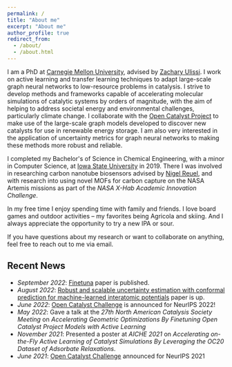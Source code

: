 ```yaml
---
permalink: /
title: "About me"
excerpt: "About me"
author_profile: true
redirect_from: 
  - /about/
  - /about.html
---
```


I am a PhD at [Carnegie Mellon University](https://www.cmu.edu/), advised by [Zachary Ulissi](https://ulissigroup.cheme.cmu.edu/bio/). I work on active learning and transfer learning techniques to adapt large-scale graph neural networks to low-resource problems in catalysis. I strive to develop methods and frameworks capable of accelerating molecular simulations of catalytic systems by orders of magnitude, with the aim of helping to address societal energy and environmental challenges, particularly climate change. I collaborate with the [Open Catalyst Project](https://opencatalystproject.org/) to make use of the large-scale graph models developed to discover new catalysts for use in renewable energy storage. I am also very interested in the application of uncertainty metrics for graph neural networks to making these methods more robust and reliable. 

I completed my Bachelor's of Science in Chemical Engineering, with a minor in Computer Science, at [Iowa State University](https://www.iastate.edu/) in 2019. There I was involved in researching carbon nanotube biosensors advised by [Nigel Reuel](http://www.reuelgroup.org/), and with research into using novel MOFs for carbon capture on the NASA Artemis missions as part of the *NASA X-Hab Academic Innovation Challenge*.

In my free time I enjoy spending time with family and friends. I love board games and outdoor activities – my favorites being Agricola and skiing. And I always appreciate the opportunity to try a new IPA or sour.

If you have questions about my research or want to collaborate on anything, feel free to reach out to me via email.

## Recent News

- *September 2022*: [Finetuna](https://doi.org/10.1088/2632-2153/ac8fe0) paper is published.
- *August 2022*: [Robust and scalable uncertainty estimation with conformal prediction for machine-learned interatomic potentials](https://doi.org/10.48550/arXiv.2208.08337) paper is up.
- *June 2022*: [Open Catalyst Challenge](https://opencatalystproject.org/challenge.html) is announced for NeurIPS 2022!
- *May 2022*: Gave a talk at the *27th North American Catalysis Society Meeting* on *Accelerating Geometric Optimizations By Finetuning Open Catalyst Project Models with Active Learning*
- *November 2021*: Presented a poster at *AICHE 2021* on *Accelerating on-the-Fly Active Learning of Catalyst Simulations By Leveraging the OC20 Dataset of Adsorbate Relaxations*.
- *June 2021*: [Open Catalyst Challenge](https://opencatalystproject.org/challenge.html) announced for NeurIPS 2021 

